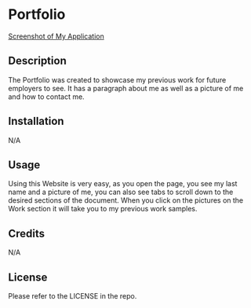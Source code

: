 # Portfolio

[Screenshot of My Application](./assets/images/screen.jpg)

## Description

The Portfolio was created to showcase my previous work for future employers to see. It has a paragraph about me as well as a picture of me and how to contact me.

## Installation

N/A

## Usage

Using this Website is very easy, as you open the page, you see my last name and a picture of me, you can also see tabs to scroll down to the desired sections of the document. When you click on the pictures on the Work section it will take you to my previous work samples.

## Credits

N/A

## License

Please refer to the LICENSE in the repo.